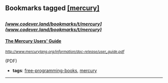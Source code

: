 ## Bookmarks tagged [[mercury]](https://www.codever.land/search?q=[mercury])

_<sup><sup>[www.codever.land/bookmarks/t/mercury](www.codever.land/bookmarks/t/mercury)</sup></sup>_
---
#### [The Mercury Users' Guide](http://www.mercurylang.org/information/doc-release/user_guide.pdf)
_<sup>http://www.mercurylang.org/information/doc-release/user_guide.pdf</sup>_

(PDF)
* **tags**: [free-programming-books](../tagged/free-programming-books.md), [mercury](../tagged/mercury.md)
---
